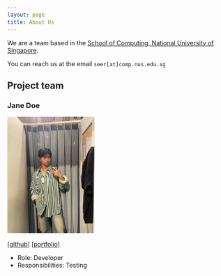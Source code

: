 ```yaml
---
layout: page
title: About Us
---
```


We are a team based in the [School of Computing, National University of Singapore](https://www.comp.nus.edu.sg).

You can reach us at the email `seer[at]comp.nus.edu.sg`

## Project team

### Jane Doe

<img src="images/dylandaaa.png" width="200px">

[[github](http://github.com/dylandaaa)]
[[portfolio](team/dylandaaa.md)]

* Role: Developer
* Responsibilities: Testing